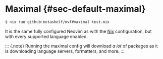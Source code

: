 # Maximal {#sec-default-maximal}

```bash
$ nix run github:notashelf/nvf#maximal test.nix
```

It is the same fully configured Neovim as with the [Nix](#sec-default-nix)
configuration, but with every supported language enabled.

::: {.note} Running the maximal config will download _a lot_ of packages as it
is downloading language servers, formatters, and more. :::
